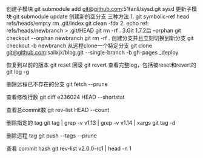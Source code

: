 创建子模块
    git submodule add git@github.com:51fanli/sysd.git sysd
更新子模块
    git submodule update
创建新的空分支
    三种方法
    1.
    git symbolic-ref head refs/heads/empty
    rm .git/index
    git clean -fdx
    2.
    echo ref: refs/heads/newbranch > .git/HEAD
    git rm -rf .
    3.Git 1.7.2后 –orphan
    git checkout --orphan newbranch
    git rm -rf .
创建分支并且立刻切换到新分支
    git checkout -b newbranch
从远程clone一个特定分支
    git clone git@github.com:sailxjx/blog.git --single-branch -b gh-pages _deploy

恢复到以前的版本
    git reset <version>
回滚
    git revert <version>
查看完整log，包括被reset和revert的
    git log -g

删除远程已不存在的分支
    git fetch --prune

查看修改行数
    git diff e236024 HEAD --shortstat

查看总commit数
    git rev-list HEAD --count

删除指定的 tag
    git tag | grep -v v1.13 | grep -v v1.14 | xargs git tag -d

删除远程 tag
    git push --tags --prune

查看 commit hash
    git rev-list v2.0.0-rc1 | head -n 1
